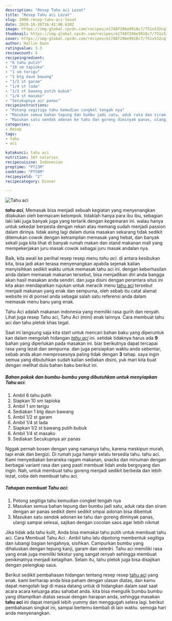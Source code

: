 ```yaml
---
description: "Resep Tahu aci Lezat"
title: "Resep Tahu aci Lezat"
slug: 2000-resep-tahu-aci-lezat
date: 2020-10-26T16:41:00.630Z
image: https://img-global.cpcdn.com/recipes/e1748f296e9918c7/751x532cq70/tahu-aci-foto-resep-utama.jpg
thumbnail: https://img-global.cpcdn.com/recipes/e1748f296e9918c7/751x532cq70/tahu-aci-foto-resep-utama.jpg
cover: https://img-global.cpcdn.com/recipes/e1748f296e9918c7/751x532cq70/tahu-aci-foto-resep-utama.jpg
author: Hallie Dunn
ratingvalue: 3.3
reviewcount: 4
recipeingredient:
- "6 tahu putih"
- "10 sm tapioka"
- "1 sm terigu"
- "1 btg daun bawang"
- "1/2 st garam"
- "1/4 st lada"
- "1/2 st bawang putih bubuk"
- "1/4 st masako"
- "Secukupnya air panas"
recipeinstructions:
- "Potong segitiga tahu kemudian congkel tengah nya"
- "Masukan semua bahan tepung dan bumbu jadi satu, aduk rata dan siram dengan air panas sedikit demi sedikit smpai adonan bisa dibentuk"
- "Masukan satu sendok adonan ke tahu dan goreng diminyak panas, ulangi sampai selesai, sajikan dengan cocolan saos agar lebih nikmat"
categories:
- Resep
tags:
- tahu
- aci

katakunci: tahu aci 
nutrition: 167 calories
recipecuisine: Indonesian
preptime: "PT23M"
cooktime: "PT50M"
recipeyield: "2"
recipecategory: Dinner

---
```



![Tahu aci](https://img-global.cpcdn.com/recipes/e1748f296e9918c7/751x532cq70/tahu-aci-foto-resep-utama.jpg)

<b><i>tahu aci</i></b>, Memasak bisa menjadi sebuah kegiatan yang menyenangkan dilakukan oleh bermacam kelompok. tidaklah hanya para ibu ibu, sebagian laki laki juga banyak juga yang tertarik dengan kegemaran ini. walau hanya untuk sekedar berpesta dengan rekan atau memang sudah menjadi passion dalam dirinya. tidak asing lagi dalam dunia masakan sekarang tidak sedikit ditemukan cowok dengan ketrampilan memasak yang hebat, dan banyak sekali juga kita lihat di banyak rumah makan dan stand makanan mall yang mempekerjakan juru masak cowok sebagai juru masak andalan nya.

Baik, kita awali ke perihal resep resep menu <i>tahu aci</i>. di antara kesibukan kita, bisa jadi akan terasa menyenangkan apabila sejenak kalian menyisihkan sedikit waktu untuk memasak tahu aci ini. dengan keberhasilan anda dalam memasak makanan tersebut, bisa menjadikan diri anda bangga akan hasil masakan anda sendiri. dan juga disini dengan perantara situs ini kita akan mendapatkan rujukan untuk meracik menu <u>tahu aci</u> tersebut menjadi makanan yang enak dan sempurna, oleh sebab itu catat alamat website ini di ponsel anda sebagai salah satu referensi anda dalam memasak menu baru yang enak.

Tahu Aci adalah makanan indonesia yang memiliki rasa gurih dan renyah. Lihat juga resep Tahu aci, Tahu Aci (mini) enak lainnya. Cara membuat tahu aci dan tahu pletok khas tegal.


Saat ini langsung saja kita start untuk mencari bahan baku yang diperuntuk kan dalam mengolah hidangan <u><i>tahu aci</i></u> ini. setidak tidaknya harus ada <b>9</b> bahan yang diperlukan pada masakan ini. biar berikutnya dapat tercapai rasa yang lezat dan sempurna. dan juga persiapkan waktu anda sebentar, sebab anda akan memprosesnya paling tidak dengan <b>3</b> tahap. saya ingin semua yang dibutuhkan sudah kalian sediakan disini, yuk mari kita buat dengan melihat dulu bahan baku berikut ini.

<!--inarticleads1-->

##### Bahan pokok dan bumbu-bumbu yang dibutuhkan untuk menyiapkan Tahu aci:

1. Ambil 6 tahu putih
1. Siapkan 10 sm tapioka
1. Ambil 1 sm terigu
1. Sediakan 1 btg daun bawang
1. Ambil 1/2 st garam
1. Ambil 1/4 st lada
1. Siapkan 1/2 st bawang putih bubuk
1. Ambil 1/4 st masako
1. Sediakan Secukupnya air panas


Nggak pernah bosen dengan yang namanya tahu, karena meskipun murah, tapi enak dan bergizi. Di rumah juga hampir selalu tersedia tahu. tahu aci. Kami menyediakan beraneka ragam makanan, snacks dan minuman dengan berbagai variant rasa dan yang pasti membuat lidah anda bergoyang dan ingin. Nah, untuk membuat tahu goreng menjadi sedikit berbeda dan lebih lezat, coba deh membuat tahu aci. 

<!--inarticleads2-->

##### Tahapan membuat Tahu aci:

1. Potong segitiga tahu kemudian congkel tengah nya
1. Masukan semua bahan tepung dan bumbu jadi satu, aduk rata dan siram dengan air panas sedikit demi sedikit smpai adonan bisa dibentuk
1. Masukan satu sendok adonan ke tahu dan goreng diminyak panas, ulangi sampai selesai, sajikan dengan cocolan saos agar lebih nikmat


Jika tidak ada tahu kulit, Anda bisa memakai tahu putih untuk membuat tahu aci. Cara Membuat Tahu Aci : Ambil tahu lalu dipotong membentuk segitiga dan lubangi bagian tengahnya, sisihkan. Campurkan bumbu yang dihaluskan dengan tepung kanji, garam dan seledri. Tahu aci memiliki rasa yang enak juga memiliki tekstur yang sangat renyah sehingga membuat penikmatnya menjadi ketagihan. Selain itu, tahu pletok juga bisa disajikan dengan pelengkap saus. 

Berikut sedikit pembahasan hidangan tentang resep resep <u>tahu aci</u> yang enak. kami berharap anda bisa paham dengan ulasan diatas, dan kamu dapat mengolah lagi di masa datang untuk di hidangkan dalam saat saat acara acara keluarga atau sahabat anda. kita bisa mengulik bumbu bumbu yang ditampilkan diatas sesuai dengan harapan anda, sehingga masakan <b>tahu aci</b> ini dapat menjadi lebih yummy dan menggugah selera lagi. berikut pembahasan singkat ini, sampai bertemu kembali di lain waktu. semoga hari anda menyenangkan.
